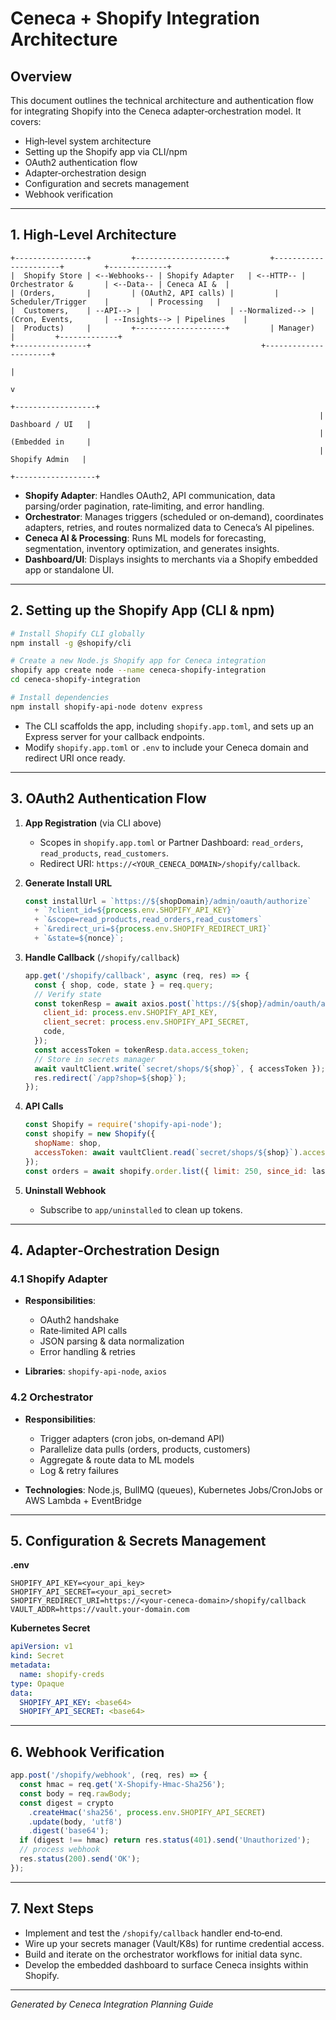 # Ceneca + Shopify Integration Architecture

## Overview

This document outlines the technical architecture and authentication flow for integrating Shopify into the Ceneca adapter‑orchestration model. It covers:

* High‑level system architecture
* Setting up the Shopify app via CLI/npm
* OAuth2 authentication flow
* Adapter‑orchestration design
* Configuration and secrets management
* Webhook verification

---

## 1. High‑Level Architecture

```ascii
+----------------+         +--------------------+         +----------------------+         +-------------+
|  Shopify Store | <--Webhooks-- | Shopify Adapter   | <--HTTP-- | Orchestrator &       | <--Data-- | Ceneca AI &  |
| (Orders,       |         | (OAuth2, API calls) |         | Scheduler/Trigger    |         | Processing   |
|  Customers,    | --API--> |                    | --Normalized--> | (Cron, Events,       | --Insights--> | Pipelines    |
|  Products)     |         +--------------------+         | Manager)             |         +-------------+
+----------------+                                      +----------------------+                         
                                                                              |
                                                                              v
                                                                     +------------------+
                                                                     | Dashboard / UI   |
                                                                     | (Embedded in     |
                                                                     |  Shopify Admin   |
                                                                     +------------------+
```

* **Shopify Adapter**: Handles OAuth2, API communication, data parsing/order pagination, rate‑limiting, and error handling.
* **Orchestrator**: Manages triggers (scheduled or on‑demand), coordinates adapters, retries, and routes normalized data to Ceneca’s AI pipelines.
* **Ceneca AI & Processing**: Runs ML models for forecasting, segmentation, inventory optimization, and generates insights.
* **Dashboard/UI**: Displays insights to merchants via a Shopify embedded app or standalone UI.

---

## 2. Setting up the Shopify App (CLI & npm)

```bash
# Install Shopify CLI globally
npm install -g @shopify/cli

# Create a new Node.js Shopify app for Ceneca integration
shopify app create node --name ceneca-shopify-integration
cd ceneca-shopify-integration

# Install dependencies
npm install shopify-api-node dotenv express
```

* The CLI scaffolds the app, including `shopify.app.toml`, and sets up an Express server for your callback endpoints.
* Modify `shopify.app.toml` or `.env` to include your Ceneca domain and redirect URI once ready.

---

## 3. OAuth2 Authentication Flow

1. **App Registration** (via CLI above)

   * Scopes in `shopify.app.toml` or Partner Dashboard: `read_orders`, `read_products`, `read_customers`.
   * Redirect URI: `https://<YOUR_CENECA_DOMAIN>/shopify/callback`.

2. **Generate Install URL**

   ```js
   const installUrl = `https://${shopDomain}/admin/oauth/authorize`
     + `?client_id=${process.env.SHOPIFY_API_KEY}`
     + `&scope=read_products,read_orders,read_customers`
     + `&redirect_uri=${process.env.SHOPIFY_REDIRECT_URI}`
     + `&state=${nonce}`;
   ```

3. **Handle Callback** (`/shopify/callback`)

   ```js
   app.get('/shopify/callback', async (req, res) => {
     const { shop, code, state } = req.query;
     // Verify state
     const tokenResp = await axios.post(`https://${shop}/admin/oauth/access_token`, {
       client_id: process.env.SHOPIFY_API_KEY,
       client_secret: process.env.SHOPIFY_API_SECRET,
       code,
     });
     const accessToken = tokenResp.data.access_token;
     // Store in secrets manager
     await vaultClient.write(`secret/shops/${shop}`, { accessToken });
     res.redirect(`/app?shop=${shop}`);
   });
   ```

4. **API Calls**

   ```js
   const Shopify = require('shopify-api-node');
   const shopify = new Shopify({
     shopName: shop,
     accessToken: await vaultClient.read(`secret/shops/${shop}`).accessToken,
   });
   const orders = await shopify.order.list({ limit: 250, since_id: lastId });
   ```

5. **Uninstall Webhook**

   * Subscribe to `app/uninstalled` to clean up tokens.

---

## 4. Adapter‑Orchestration Design

### 4.1 Shopify Adapter

* **Responsibilities**:

  * OAuth2 handshake
  * Rate‑limited API calls
  * JSON parsing & data normalization
  * Error handling & retries
* **Libraries**: `shopify-api-node`, `axios`

### 4.2 Orchestrator

* **Responsibilities**:

  * Trigger adapters (cron jobs, on‑demand API)
  * Parallelize data pulls (orders, products, customers)
  * Aggregate & route data to ML models
  * Log & retry failures
* **Technologies**: Node.js, BullMQ (queues), Kubernetes Jobs/CronJobs or AWS Lambda + EventBridge

---

## 5. Configuration & Secrets Management

**.env**

```
SHOPIFY_API_KEY=<your_api_key>
SHOPIFY_API_SECRET=<your_api_secret>
SHOPIFY_REDIRECT_URI=https://<your-ceneca-domain>/shopify/callback
VAULT_ADDR=https://vault.your-domain.com
```

**Kubernetes Secret**

```yaml
apiVersion: v1
kind: Secret
metadata:
  name: shopify-creds
type: Opaque
data:
  SHOPIFY_API_KEY: <base64>
  SHOPIFY_API_SECRET: <base64>
```

---

## 6. Webhook Verification

```js
app.post('/shopify/webhook', (req, res) => {
  const hmac = req.get('X-Shopify-Hmac-Sha256');
  const body = req.rawBody;
  const digest = crypto
    .createHmac('sha256', process.env.SHOPIFY_API_SECRET)
    .update(body, 'utf8')
    .digest('base64');
  if (digest !== hmac) return res.status(401).send('Unauthorized');
  // process webhook
  res.status(200).send('OK');
});
```

---

## 7. Next Steps

* Implement and test the `/shopify/callback` handler end‑to‑end.
* Wire up your secrets manager (Vault/K8s) for runtime credential access.
* Build and iterate on the orchestrator workflows for initial data sync.
* Develop the embedded dashboard to surface Ceneca insights within Shopify.

---

*Generated by Ceneca Integration Planning Guide*
